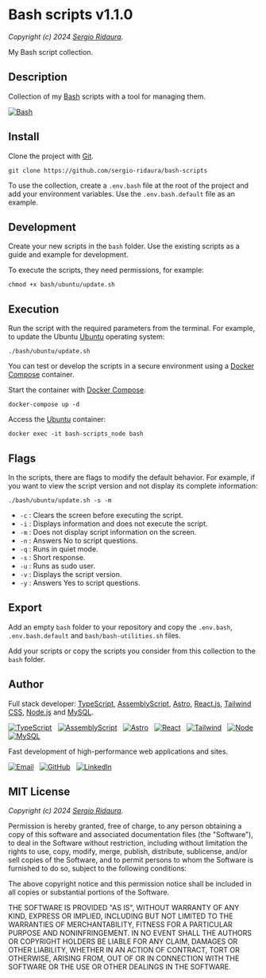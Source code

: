 # Bash scripts v1.1.0

_Copyright (c) 2024 [Sergio Ridaura](https://github.com/sergio-ridaura)._

My Bash script collection.

## Description

Collection of my [Bash](https://www.gnu.org/software/bash/) scripts with a tool for managing them.

[![Bash](https://img.shields.io/badge/bash-333333.svg?style=for-the-badge&logo=gnu-bash&logoColor=white)](https://www.gnu.org/software/bash/)

## Install

Clone the project with [Git](https://git-scm.com/).

```code
git clone https://github.com/sergio-ridaura/bash-scripts
```

To use the collection, create a `.env.bash` file at the root of the project and add your environment variables. Use the `.env.bash.default` file as an example.

## Development

Create your new scripts in the `bash` folder. Use the existing scripts as a guide and example for development.

To execute the scripts, they need permissions, for example:

```console
chmod +x bash/ubuntu/update.sh
```

## Execution

Run the script with the required parameters from the terminal. For example, to update the Ubuntu [Ubuntu](https://ubuntu.com/) operating system:

```console
./bash/ubuntu/update.sh
```

You can test or develop the scripts in a secure environment using a [Docker Compose](https://docs.docker.com/compose/) container.

Start the container with [Docker Compose](https://docs.docker.com/compose/).

```code
docker-compose up -d
```

Access the [Ubuntu](https://ubuntu.com/) container:

```code
docker exec -it bash-scripts_node bash
```

## Flags

In the scripts, there are flags to modify the default behavior. For example, if you want to view the script version and not display its complete information:

```console
./bash/ubuntu/update.sh -s -m
```

- `-c` : Clears the screen before executing the script.
- `-i` : Displays information and does not execute the script.
- `-m` : Does not display script information on the screen.
- `-n` : Answers No to script questions.
- `-q` : Runs in quiet mode.
- `-s` : Short response.
- `-u` : Runs as sudo user.
- `-v` : Displays the script version.
- `-y` : Answers Yes to script questions.

## Export

Add an empty `bash` folder to your repository and copy the `.env.bash`, `.env.bash.default` and `bash/bash-utilities.sh` files.

Add your scripts or copy the scripts you consider from this collection to the `bash` folder.

## Author

Full stack developer: [TypeScript](https://www.typescriptlang.org/), [AssemblyScript](https://www.assemblyscript.org/), [Astro](https://astro.build/), [React.js](https://es.react.dev/), [Tailwind CSS](https://tailwindcss.com/), [Node.js](https://nodejs.org/) and [MySQL](https://www.mysql.com/).

[![TypeScript](https://img.shields.io/badge/TypeScript-0078D4?style=for-the-badge&logo=typescript&logoColor=white)](https://www.typescriptlang.org/) &nbsp; [![AssemblyScript](https://img.shields.io/badge/assemblyscript-0078D4.svg?style=for-the-badge&logo=assemblyscript&logoColor=white)](https://www.assemblyscript.org/) &nbsp; [![Astro](https://img.shields.io/badge/astro-%232C2052.svg?style=for-the-badge&logo=astro&logoColor=white)](https://astro.build/) &nbsp; [![React](https://img.shields.io/badge/react-333333.svg?style=for-the-badge&logo=react&logoColor=white)](https://es.react.dev/) &nbsp; [![Tailwind](https://img.shields.io/badge/tailwind-%2338B2AC.svg?style=for-the-badge&logo=tailwind-css&logoColor=white)](https://tailwindcss.com/) &nbsp; [![Node](https://img.shields.io/badge/node-6DA55F?style=for-the-badge&logo=node.js&logoColor=white)](https://nodejs.org/) &nbsp; [![MySQL](https://img.shields.io/badge/mysql-4479A1.svg?style=for-the-badge&logo=mysql&logoColor=white)](https://www.mysql.com/)

Fast development of high-performance web applications and sites.

[![Email](https://img.shields.io/badge/Email-0078D4?style=for-the-badge&logo=microsoft-outlook&logoColor=white)](mailto:sergio.ridaura@outlook.com) &nbsp; [![GitHub](https://img.shields.io/static/v1?style=for-the-badge&message=GitHub&color=181717&logo=GitHub&logoColor=FFFFFF&label=)](https://github.com/sergio-ridaura) &nbsp; [![LinkedIn](https://img.shields.io/badge/LinkedIn-0077B5?style=for-the-badge&logo=linkedin&logoColor=white)](https://www.linkedin.com/in/sergio-ridaura/)

## MIT License

_Copyright (c) 2024 [Sergio Ridaura](https://github.com/sergio-ridaura)._

Permission is hereby granted, free of charge, to any person obtaining a copy of this software and associated documentation files (the "Software"), to deal in the Software without restriction, including without limitation the rights to use, copy, modify, merge, publish, distribute, sublicense, and/or sell copies of the Software, and to permit persons to whom the Software is furnished to do so, subject to the following conditions:

The above copyright notice and this permission notice shall be included in all copies or substantial portions of the Software.

THE SOFTWARE IS PROVIDED "AS IS", WITHOUT WARRANTY OF ANY KIND, EXPRESS OR IMPLIED, INCLUDING BUT NOT LIMITED TO THE WARRANTIES OF MERCHANTABILITY, FITNESS FOR A PARTICULAR PURPOSE AND NONINFRINGEMENT. IN NO EVENT SHALL THE AUTHORS OR COPYRIGHT HOLDERS BE LIABLE FOR ANY CLAIM, DAMAGES OR OTHER LIABILITY, WHETHER IN AN ACTION OF CONTRACT, TORT OR OTHERWISE, ARISING FROM, OUT OF OR IN CONNECTION WITH THE SOFTWARE OR THE USE OR OTHER DEALINGS IN THE SOFTWARE.

